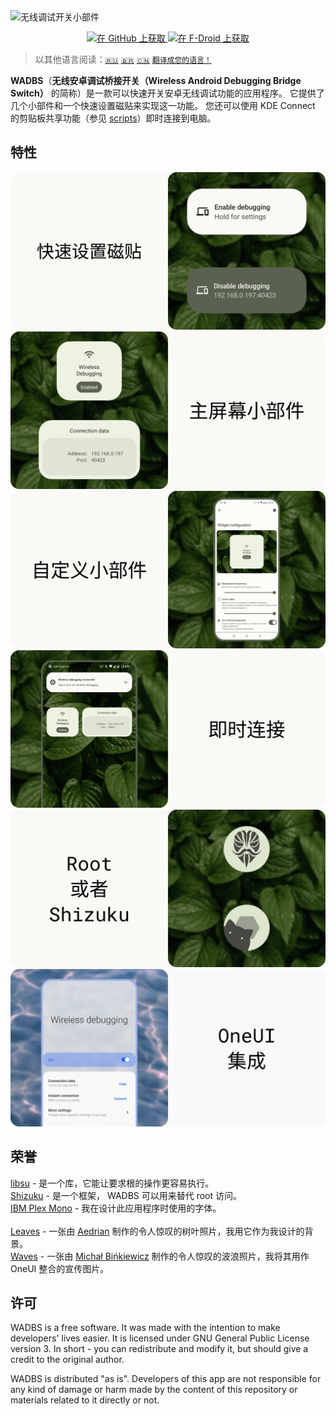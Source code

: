 <img src="./media/banner.png" alt="无线调试开关小部件"/>

<p align="center">
    <a href="https://github.com/Smooth-E/wireless-adb-switch/releases/latest" target="_blank" rel="nofollow noopener">
        <img alt="在 GitHub 上获取" src="media/badge-github.png" width="40%"/>
    </a>
    <a href="https://f-droid.org/ru/packages/com.smoothie.wirelessDebuggingSwitch" target="_blank" rel="nofollow noopener">
        <img alt="在 F-Droid 上获取" src="media/badge-f-droid.png" width="40%"/>
    </a>
</p>

> 以其他语言阅读：[`🇷🇺`](./readme.ru.md) [`🇧🇷`](./readme.pt_br.md) [`🇨🇳`](./readme.zh_cn.md) [`翻译成您的语言！`](./translate.md)


**WADBS**（**无线安卓调试桥接开关（Wireless Android Debugging Bridge Switch）** 的简称）是一款可以快速开关安卓无线调试功能的应用程序。
它提供了几个小部件和一个快速设置磁贴来实现这一功能。 
您还可以使用 KDE Connect 的剪贴板共享功能（参见 [scripts](./scripts)）即时连接到电脑。

## 特性

<img src="./media/feature-qs-tile.zh.png" alt="快速设置磁贴"/>
<img src="./media/feature-widgets.zh.png" alt="主屏幕小部件"/>
<img src="./media/feature-customization.zh.png" alt="自定义小部件"/>
<img src="./media/feature-instant-connection.zh.png" alt="即时连接"/>
<img src="./media/feature-shizuku.zh.png" alt="与 Shizuku 工作"/>
<img src="./media/feature-one-ui.zh.png" alt="OneUI 集成"/>

## 荣誉

[libsu](https://github.com/topjohnwu/libsu) - 是一个库，它能让要求根的操作更容易执行。
<br>[Shizuku](https://shizuku.rikka.app/) - 是一个框架， WADBS 可以用来替代 root 访问。
<br>[IBM Plex Mono](https://fonts.google.com/specimen/IBM+Plex+Mono) - 我在设计此应用程序时使用的字体。
<br> <!-- TODO: Please, mention the use of Roboto Mono for Chinese imagery here -->
<br>[Leaves](https://unsplash.com/photos/wAU3MfsGPNw) - 一张由 [Aedrian](https://unsplash.com/@aedrian) 制作的令人惊叹的树叶照片，我用它作为我设计的背景。
<br>[Waves](https://unsplash.com/photos/a-close-up-of-a-body-of-water-with-ripples-dujWQFlKE7c) - 一张由 [Michał Bińkiewicz](https://unsplash.com/@binkievitz) 制作的令人惊叹的波浪照片，我将其用作 OneUI 整合的宣传图片。

## 许可

WADBS is a free software. It was made with the intention to make developers' lives easier.
It is licensed under GNU General Public License version 3. 
In short - you can redistribute and modify it, but should give a credit to the original author.

WADBS is distributed "as is". 
Developers of this app are not responsible for any kind of damage or harm made by the content of this repository or materials related to it directly or not.
